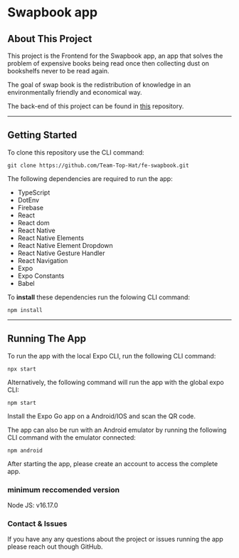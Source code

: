 # Swapbook app

## About This Project

This project is the Frontend for the Swapbook app, an app that solves the problem of expensive books being read once then collecting dust on bookshelfs never to be read again.

The goal of swap book is the redistribution of knowledge in an environmentally friendly and economical way.

The back-end of this project can be found in [this](https://github.com/Team-Top-Hat/be-swapbook) repository.

---

## Getting Started

To clone this repository use the CLI command:

`git clone https://github.com/Team-Top-Hat/fe-swapbook.git`

The following dependencies are required to run the app:

- TypeScript
- DotEnv
- Firebase
- React
- React dom
- React Native
- React Native Elements
- React Native Element Dropdown
- React Native Gesture Handler
- React Navigation
- Expo
- Expo Constants
- Babel

To **install** these dependencies run the folowing CLI command:

`npm install`

---

## Running The App

To run the app with the local Expo CLI, run the following CLI command:

`npx start`

Alternatively, the following command will run the app with the global expo CLI:

`npm start`

Install the Expo Go app on a Android/IOS and scan the QR code.

The app can also be run with an Android emulator by running the following CLI command with the emulator connected:

`npm android`

After starting the app, please create an account to access the complete app.

### minimum reccomended version

Node JS: v16.17.0

### Contact & Issues

If you have any any questions about the project or issues running the app please reach out though GitHub.
